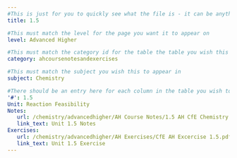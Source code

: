 ```yaml
---
#This is just for you to quickly see what the file is - it can be anything you want
title: 1.5

#This must match the level for the page you want it to appear on
level: Advanced Higher

#This must match the category id for the table the table you wish this to appear in
category: ahcoursenotesandexercises

#This must match the subject you wish this to appear in
subject: Chemistry

#There should be an entry here for each column in the table you wish to populate:
'#': 1.5
Unit: Reaction Feasibility
Notes:
   url: /chemistry/advancedhigher/AH Course Notes/1.5 AH CfE Chemistry Notes.pdf
   link_text: Unit 1.5 Notes
Exercises:
   url: /chemistry/advancedhigher/AH Exercises/CfE AH Excercise 1.5.pdf
   link_text: Unit 1.5 Exercise
---
```

